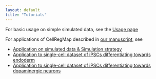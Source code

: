 ```yaml
---
layout: default
title: "Tutorials"
---
```


For basic usage on simple simulated data, see the [Usage page](https://limix.github.io/CellRegMap/usage.html)
 
 
For applications of CellRegMap described in [our manuscript](), see 
* [Application on simulated data & Simulation strategy](https://github.com/annacuomo/CellRegMap_analyses/tree/main/simulations)
* [Application to single-cell dataset of iPSCs differentiating towards endoderm](https://github.com/annacuomo/CellRegMap_analyses/tree/main/endodiff)
* [Application to single-cell dataset of iPSCs differentiating towards dopaminergic neurons](https://github.com/annacuomo/CellRegMap_analyses/tree/main/neuroseq)
